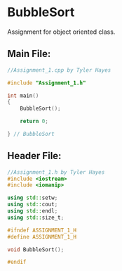 # BubbleSort
Assignment for object oriented class.

## Main File:

```C++
//Assignment_1.cpp by Tyler Hayes

#include "Assignment_1.h"

int main()
{
    BubbleSort();

    return 0;

} // BubbleSort
```

## Header File:

```C++
//Assignment_1.h by Tyler Hayes
#include <iostream>
#include <iomanip>

using std::setw;
using std::cout;
using std::endl;
using std::size_t;

#ifndef ASSIGNMENT_1_H
#define ASSIGNMENT_1_H

void BubbleSort();

#endif
```
